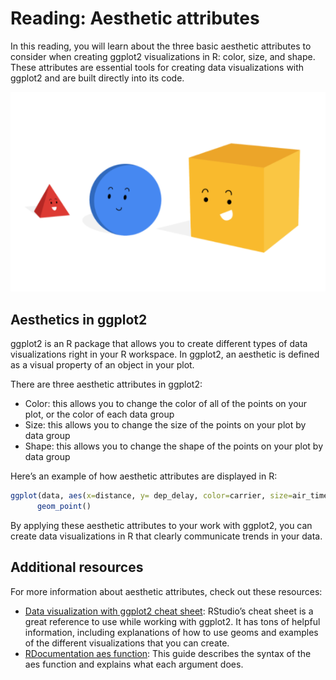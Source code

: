 # Reading: Aesthetic attributes

In this reading, you will learn about the three basic aesthetic attributes to consider when creating ggplot2 visualizations in R: color, size, and shape. These attributes are essential tools for creating data visualizations with ggplot2 and are built directly into its code.

![Image of a triangle, sphere, and cube that are different colors and sizes. The shapes all have eyes and smiling expressions.](./resources/img-1.png)

## Aesthetics in ggplot2

ggplot2 is an R package that allows you to create different types of data visualizations right in your R workspace. In ggplot2, an aesthetic is defined as a visual property of an object in your plot.

There are three aesthetic attributes in ggplot2:

- Color: this allows you to change the color of all of the points on your plot, or the color of each data group
- Size: this allows you to change the size of the points on your plot by data group
- Shape: this allows you to change the shape of the points on your plot by data group

Here’s an example of how aesthetic attributes are displayed in R:

```R
ggplot(data, aes(x=distance, y= dep_delay, color=carrier, size=air_time, shape = carrier)) 
      geom_point()
```

By applying these aesthetic attributes to your work with ggplot2, you can create data visualizations in R that clearly communicate trends in your data.

## Additional resources

For more information about aesthetic attributes, check out these resources:

- [Data visualization with ggplot2 cheat sheet](https://ggplot2.tidyverse.org/): RStudio’s cheat sheet is a great reference to use while working with ggplot2. It has tons of helpful information, including explanations of how to use geoms and examples of the different visualizations that you can create.
- [RDocumentation aes function](https://www.rdocumentation.org/packages/ggplot2/versions/3.3.3/topics/aes): This guide describes the syntax of the aes function and explains what each argument does.

